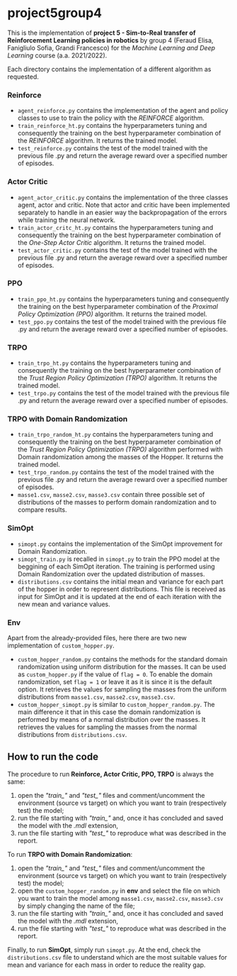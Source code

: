 # project5group4

This is the implementation of **project 5 - Sim-to-Real transfer of Reinforcement Learning policies in robotics** by group 4 (Feraud Elisa, Fanigliulo Sofia, Grandi Francesco) for the *Machine Learning and Deep Learning* course (a.a. 2021/2022).

Each directory contains the implementation of a different algorithm as requested.

### Reinforce
* `agent_reinforce.py` contains the implementation of the agent and policy classes to use to train the policy with the *REINFORCE* algorithm.
* `train_reinforce_ht.py` contains the hyperparameters tuning and consequently the training on the best hyperparameter combination of the *REINFORCE* algorithm. It returns the trained model.
* `test_reinforce.py` contains the test of the model trained with the previous file .py and return the average reward over a specified number of episodes.

### Actor Critic
* `agent_actor_critic.py` contains the implementation of the three classes agent, actor and critic. Note that actor and critic have been implemented separately to handle in an easier way the backpropagation of the errors while training the neural network.
* `train_actor_critc_ht.py` contains the hyperparameters tuning and consequently the training on the best hyperparameter combination of the *One-Step Actor Critic* algorithm. It returns the trained model.
* `test_actor_critic.py` contains the test of the model trained with the previous file .py and return the average reward over a specified number of episodes.

### PPO
* `train_ppo_ht.py` contains the hyperparameters tuning and consequently the training on the best hyperparameter combination of the *Proximal Policy Optimization (PPO)* algorithm. It returns the trained model.
* `test_ppo.py` contains the test of the model trained with the previous file .py and return the average reward over a specified number of episodes.

### TRPO
* `train_trpo_ht.py` contains the hyperparameters tuning and consequently the training on the best hyperparameter combination of the *Trust Region Policy Optimization (TRPO)* algorithm. It returns the trained model.
* `test_trpo.py` contains the test of the model trained with the previous file .py and return the average reward over a specified number of episodes.

### TRPO with Domain Randomization
* `train_trpo_random_ht.py` contains the hyperparameters tuning and consequently the training on the best hyperparameter combination of the *Trust Region Policy Optimization (TRPO)* algorithm performed with Domain randomization among the masses of the Hopper. It returns the trained model.
* `test_trpo_random.py` contains the test of the model trained with the previous file .py and return the average reward over a specified number of episodes.
* `masse1.csv`, `masse2.csv`, `masse3.csv` contain three possible set of distributions of the masses to perform domain randomization and to compare results.

### SimOpt
* `simopt.py` contains the implementation of the SimOpt improvement for Domain Randomization.
* `simopt_train.py` is recalled in `simopt.py` to train the PPO model at the beggining of each SimOpt iteration. The training is performed using Domain Randomization over the updated distribution of masses.
* `distributions.csv` contains the initial mean and variance for each part of the hopper in order to represent distributions. This file is received as input for SimOpt and it is updated at the end of each iteration with the new mean and variance values.

### Env
Apart from the already-provided files, here there are two new implementation of `custom_hopper.py`.
* `custom_hopper_random.py` contains the methods for the standard domain randomization using uniform distribution for the masses. It can be used as `custom_hopper.py` if the value of `flag = 0`. To enable the domain randomization, set `flag = 1` or leave it as it is since it is the default option. It retrieves the values for sampling the masses from the uniform distributions from `masse1.csv`, `masse2.csv`, `masse3.csv`.
* `custom_hopper_simopt.py` is similar to `custom_hopper_random.py`. The main difference it that in this case the domain randomization is performed by means of a normal distribution over the masses. It retrieves the values for sampling the masses from the normal distributions from `distributions.csv`.

## How to run the code
The procedure to run **Reinforce, Actor Critic, PPO, TRPO** is always the same: 
1. open the *"train_"* and *"test_"* files and comment/uncomment the environment (source vs target) on which you want to train (respectively test) the model;
2. run the file starting with *"train_"* and, once it has concluded and saved the model with the *.mdl* extension, 
3. run the file starting with *"test_"* to reproduce what was described in the report.

To run **TRPO with Domain Randomization**:
1. open the *"train_"* and *"test_"* files and comment/uncomment the environment (source vs target) on which you want to train (respectively test) the model;
2. open the `custom_hopper_random.py` in **env** and select the file on which you want to train the model among `masse1.csv`, `masse2.csv`, `masse3.csv` by simply changing the name of the file;
3. run the file starting with *"train_"* and, once it has concluded and saved the model with the *.mdl* extension, 
4. run the file starting with *"test_"* to reproduce what was described in the report.

Finally, to run **SimOpt**, simply run `simopt.py`. At the end, check the `distributions.csv` file to understand which are the most suitable values for mean and variance for each mass in order to reduce the reality gap.
